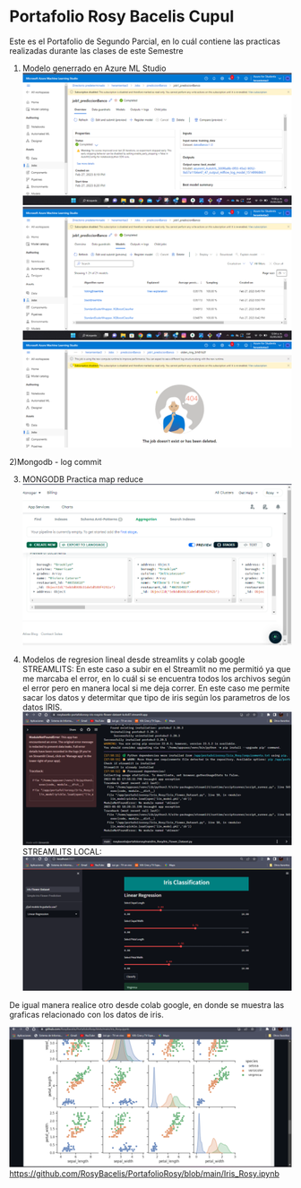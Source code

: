 # Portafolio Rosy Bacelis Cupul
Este es el Portafolio de Segundo Parcial, en lo cuál contiene las practicas realizadas durante las clases de este Semestre
1) Modelo generrado en Azure ML Studio
![Overiew](https://github.com/RosyBacelis/PortafolioRosy/blob/main/Azure%201.png)
![Overiew](https://github.com/RosyBacelis/PortafolioRosy/blob/main/azure2.png)
![Overiew](https://github.com/RosyBacelis/PortafolioRosy/blob/main/azure3.png)

2)Mongodb - log commit


3) MONGODB
Practica map reduce
![Overiew](https://github.com/RosyBacelis/PortafolioRosy/blob/main/mongoatlas.png)



4) Modelos de regresion lineal desde streamlits y colab google
STREAMLITS:
En este caso a subir en el Streamlit no me permitió ya que me marcaba el error, en lo cuál si se encuentra todos los archivos según el error pero en manera local si me deja correr. En este caso me permite sacar los datos y determitar que tipo de iris según los parametros de los datos IRIS.
![Overiew](https://github.com/RosyBacelis/PortafolioRosy/blob/main/streamlit%20error.png)
STREAMLITS LOCAL:
![Overiew](https://github.com/RosyBacelis/PortafolioRosy/blob/main/streamlitlocal.png)

De igual manera realice otro desde colab google, en donde se muestra las graficas relacionado con los datos de iris. 

![Overiew](https://github.com/RosyBacelis/PortafolioRosy/blob/main/graficasiris.png)
https://github.com/RosyBacelis/PortafolioRosy/blob/main/Iris_Rosy.ipynb
